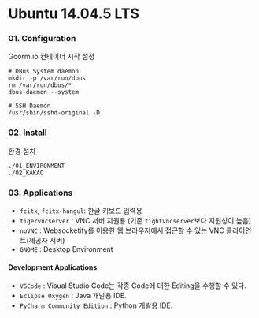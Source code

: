 # Ubuntu 14.04.5 LTS

### 01. Configuration
Goorm.io 컨테이너 시작 설정

    # DBus System daemon
    mkdir -p /var/run/dbus
    rm /var/run/dbus/*
    dbus-daemon --system

    # SSH Daemon
    /usr/sbin/sshd-original -D
    
### 02. Install
환경 설치

    ./01_ENVIRONMENT
    ./02_KAKAO
    
### 03. Applications
- `fcitx`, `fcitx-hangul`: 한글 키보드 입력용
- `tigervncserver` : VNC 서버 지원용 (기존 `tightvncserver`보다 지원성이 높음)
- `noVNC` : Websocketify를 이용한 웹 브라우저에서 접근할 수 있는 VNC 클라이언트(제공자 서버)
- `GNOME` : Desktop Environment

#### Development Applications
- `VSCode` : Visual Studio Code는 각종 Code에 대한 Editing을 수행할 수 있다.
- `Eclipse Oxygen` : Java 개발용 IDE.
- `PyCharm Community Edition` : Python 개발용 IDE.
